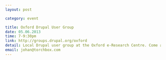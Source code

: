 ```yaml
---
layout: post

category: event

title: Oxford Drupal User Group
date: 05.06.2013
time: 7-9:30pm
link: http://groups.drupal.org/oxford
detail: Local Drupal user group at the Oxford e-Research Centre. Come along if you're new to Drupal and would like to find out more, or even if you've been battling with a problem in the office and want a few pointers. Friendly, open format where anyone can chip in. There is even free coffee/tea/biscuits. First Wednesday of each month.
email: johan@torchbox.com
---
```

